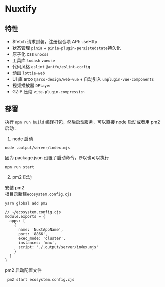 # Nuxtify

## 特性

- $fetch 请求封装，注册组合项 API: useHttp
- 状态管理 `pinia` + `pinia-plugin-persistedstate`持久化
- 原子化 css `unocss`
- 工具库 `lodash` `vueuse`
- 代码风格 `eslint` `@antfu/eslint-config`
- 动画 `lottie-web`
- UI 库 arco `@arco-design/web-vue` + 自动引入 `unplugin-vue-components`
- 视频播放器 `DPlayer`
- GZIP 压缩 `vite-plugin-compression`

## 部署

执行 `npm run build` 编译打包，然后启动服务，可以直接 node 启动或者用 pm2 启动：

1. node 启动

```
node .output/server/index.mjs
```

因为 package.json 设置了启动命令，所以也可以执行

```
npm run start
```

2. pm2 启动

安装 pm2  
根目录新建`ecosystem.config.cjs`

```
yarn global add pm2

// ~/ecosystem.config.cjs
module.exports = {
  apps: [
    {
      name: 'NuxtAppName',
      port: '8866',
      exec_mode: 'cluster',
      instances: 'max',
      script: './.output/server/index.mjs'
    }
  ]
}

```

pm2 启动配置文件

```
 pm2 start ecosystem.config.cjs
```
